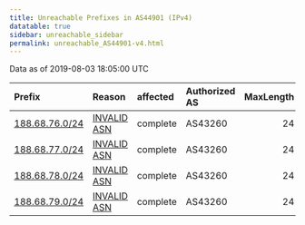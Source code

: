 ```yaml
---
title: Unreachable Prefixes in AS44901 (IPv4)
datatable: true
sidebar: unreachable_sidebar
permalink: unreachable_AS44901-v4.html
---
```


Data as of 2019-08-03 18:05:00 UTC


<div class="datatable-begin"></div>

| Prefix                                                 | Reason                                                                                                | affected   | Authorized AS   |   MaxLength | Anchor                                         |   unreachable /24s |
|:-------------------------------------------------------|:------------------------------------------------------------------------------------------------------|:-----------|:----------------|------------:|:-----------------------------------------------|-------------------:|
| [188.68.76.0/24](https://stat.ripe.net/188.68.76.0/24) | [INVALID ASN](https://rpki-validator.ripe.net/announcement-preview?asn=AS44901&prefix=188.68.76.0/24) | complete   | AS43260         |          24 | [RIPE](unreachable_RIPE_NCC_RPKI_Root-v4.html) |                  1 |
| [188.68.77.0/24](https://stat.ripe.net/188.68.77.0/24) | [INVALID ASN](https://rpki-validator.ripe.net/announcement-preview?asn=AS44901&prefix=188.68.77.0/24) | complete   | AS43260         |          24 | [RIPE](unreachable_RIPE_NCC_RPKI_Root-v4.html) |                  1 |
| [188.68.78.0/24](https://stat.ripe.net/188.68.78.0/24) | [INVALID ASN](https://rpki-validator.ripe.net/announcement-preview?asn=AS44901&prefix=188.68.78.0/24) | complete   | AS43260         |          24 | [RIPE](unreachable_RIPE_NCC_RPKI_Root-v4.html) |                  1 |
| [188.68.79.0/24](https://stat.ripe.net/188.68.79.0/24) | [INVALID ASN](https://rpki-validator.ripe.net/announcement-preview?asn=AS44901&prefix=188.68.79.0/24) | complete   | AS43260         |          24 | [RIPE](unreachable_RIPE_NCC_RPKI_Root-v4.html) |                  1 |

<div class="datatable-end"></div>